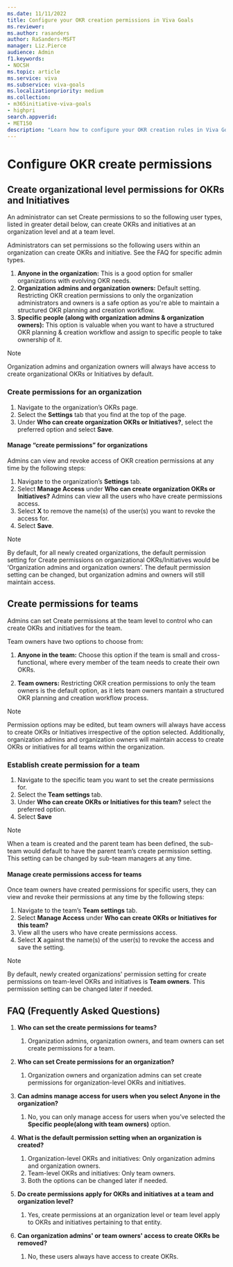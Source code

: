 ```yaml
---
ms.date: 11/11/2022
title: Configure your OKR creation permissions in Viva Goals
ms.reviewer: 
ms.author: rasanders
author: RaSanders-MSFT
manager: Liz.Pierce
audience: Admin
f1.keywords:
- NOCSH
ms.topic: article
ms.service: viva
ms.subservice: viva-goals
ms.localizationpriority: medium
ms.collection:  
- m365initiative-viva-goals
- highpri  
search.appverid:
- MET150
description: "Learn how to configure your OKR creation rules in Viva Goals"
---
```

# Configure OKR create permissions

## Create organizational level permissions for OKRs and Initiatives

An administrator can set Create permissions to so the following user types, listed in greater detail below, can create OKRs and initiatives at an organization level and at a team level.   

Administrators can set permissions so the following users within an organization can create OKRs and initiative. See the FAQ for specific admin types. 

1. **Anyone in the organization:** This is a good option for smaller organizations with evolving OKR needs.
1. **Organization admins and organization owners:** Default setting. Restricting OKR creation permissions to only the organization administrators and owners is a safe option as you're able to maintain a structured OKR planning and creation workflow.
1.	**Specific people (along with organization admins & organization owners):** This option is valuable when you want to have a structured OKR planning & creation workflow and assign to specific people to take ownership of it. 

> [!NOTE]
> Organization admins and organization owners will always have access to create organizational OKRs or Initiatives by default. 

### Create permissions for an organization

1.	Navigate to the organization’s OKRs page.
1. Select the **Settings** tab that you find at the top of the page.  
1. Under **Who can create organization OKRs or Initiatives?**, select the preferred option and select **Save**.    

####  Manage “create permissions” for organizations  

Admins can view and revoke access of OKR creation permissions at any time by the  following steps: 

1. Navigate to the organization’s **Settings** tab.  
1. Select **Manage Access** under **Who can create organization OKRs or Initiatives?** Admins can view all the users who have create permissions access.  
1. Select **X** to remove the name(s) of the user(s) you want to revoke the access for. 
1. Select **Save**.  

> [!NOTE]
> By default, for all newly created organizations,  the default permission setting for Create permissions on organizational OKRs/Initiatives would be ‘Organization admins and organization owners’. The default permission setting can be changed, but organization admins and owners will still maintain access. 

## Create permissions for teams 

Admins can set Create permissions at the team level to control who can create OKRs and initiatives for the team.  

Team owners have two options to choose from:

1. **Anyone in the team:** Choose this option if the team is small and cross-functional, where every member of the team needs to create their own OKRs.

1. **Team owners:** Restricting OKR creation permissions to only the team owners is the default option, as it lets team owners mantain a structured OKR planning and creation workflow process.

> [!NOTE]
> Permission options may be edited, but team owners will always have access to create OKRs or Initiatives irrespective of the option selected. Additionally, organization admins and organization owners will maintain access to create OKRs or initiatives for all teams within the organization.

### Establish create permission for a team

1. Navigate to the specific team you want to set the create permissions for.  
1. Select the **Team settings** tab.
1. Under **Who can create OKRs or Initiatives for this team?** select the preferred option.
1. Select **Save**

> [!NOTE]
> When a team is created and the parent team has been defined, the sub-team would default to have the parent team’s create permission setting. This setting can be changed by sub-team managers at any time.  

#### Manage create permissions access for teams 

Once team owners have created permissions for specific users, they can view and revoke their permissions at any time by the following steps:  

1. Navigate to the team’s **Team settings** tab.  
1. Select **Manage Access** under **Who can create OKRs or Initiatives for this team?** 
1. View all the users who have create permissions access. 
1. Select **X** against the name(s) of the user(s) to revoke the access and save the setting.

> [!NOTE]
> By default, newly created organizations' permission setting for create permissions on team-level OKRs and initiatives is **Team owners**. This permission setting can be changed later if needed.

## FAQ (Frequently Asked Questions)

1. **Who can set the create permissions for teams?**
    1. Organization admins, organization owners, and team owners can set create permissions for a team.

1. **Who can set Create permissions for an organization?**
    1. Organization owners and organization admins can set create permissions for organization-level OKRs and initiatives.

1. **Can admins manage access for users when you select Anyone in the organization?**
    1. No, you can only manage access for users when you’ve selected the **Specific people(along with team owners)** option.

1. **What is the default permission setting when an organization is created?**
    1. Organization-level OKRs and initiatives: Only organization admins and organization owners.
    1. Team-level OKRs and initiatives: Only team owners.
    1. Both the options can be changed later if needed.

1. **Do create permissions apply for OKRs and initiatives at a team and organization level?**
   1. Yes, create permissions at an organization level or team level apply to OKRs and initiatives pertaining to that entity.

1. **Can organization admins' or team owners' access to create OKRs be removed?**
    1. No, these users always have access to create OKRs.

